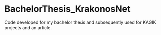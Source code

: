 # BachelorThesis_KrakonosNet
Code developed for my bachelor thesis and subsequently used for KAGIK projects and an article.
